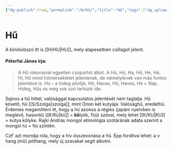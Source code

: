 ```yaml
---
{"dg-publish":true,"permalink":"/H/Hű/","title":"Hű","tags":["dg_uploaded"],"created":"2023-11-06T03:23","updated":"2023-11-08T03:44"}
---
```



# Hű

A kiindulószó itt is [[H/HU\|HU]], mely alapesetben csillagot jelent.  

#### Péterfai János írja:  

> A Hű rokonaival egyetlen csoportot alkot. A Hú, Hó, Ha, Hő, He, Hé, Hi, Hű mind hőmérsékletet jelentenek, de némelyiknek van más fontos jelentése is. Hú – a hideg jelzője, Hó, Havas, Hő, Heves, Hé = Nap, Hideg, Hűs és még sok szó tartozik ide.  

Sajnos a hű hittel, valósággal kapcsolatos jelentését nem taglalja. Hű követő, hű [[S/Szolga\|szolga]], mint Orion két kutyája. Valósághű, eredethű. Érdemes megemlíteni itt, hogy a hű azonos a régies (japáni nyelvben is meglévő, hasonló) [[K/Kü\|kü]] = **kö**lyök, fi(ú) szóval, mely lehet [[K/KU\|KU]] = kutya kölyke. Rajki András mongol etimológia szótárának adata szerint a mongol `hű` = fiú szintén.  

CzF azt mondja róla, hogy a hív összevonása a hű. Épp fordítva lehet: a v hang (mű) póthang, mely új szavakat segít alkotni.  